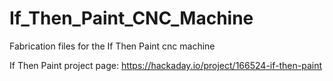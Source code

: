 # If_Then_Paint_CNC_Machine
Fabrication files for the If Then Paint cnc machine

If Then Paint project page: https://hackaday.io/project/166524-if-then-paint
